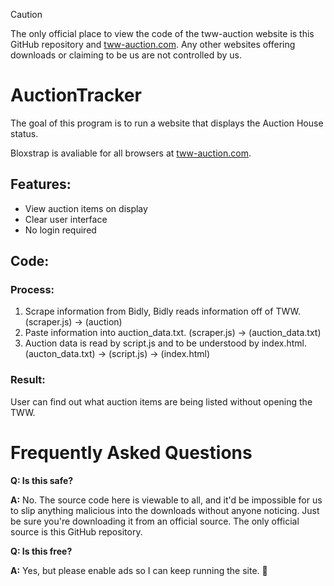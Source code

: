 > [!CAUTION]
> The only official place to view the code of the tww-auction website is this GitHub repository and [tww-auction.com](tww-auction.com). Any other websites offering downloads or claiming to be us are not controlled by us.

# AuctionTracker

The goal of this program is to run a website that displays the Auction House status.

Bloxstrap is avaliable for all browsers at [tww-auction.com](tww-auction.com).

## Features:

- View auction items on display
- Clear user interface
- No login required

## Code:

### Process:
1. Scrape information from Bidly, Bidly reads information off of TWW. 
(scraper.js) -> (auction)
2. Paste information into auction_data.txt.
(scraper.js) -> (auction_data.txt)
3. Auction data is read by script.js and to be understood by index.html.
(aucton_data.txt) -> (script.js) -> (index.html)

### Result:
User can find out what auction items are being listed without opening the TWW. 

# Frequently Asked Questions

**Q: Is this safe?**

**A:** No. The source code here is viewable to all, and it'd be impossible for us to slip anything malicious into the downloads without anyone noticing. Just be sure you're downloading it from an official source. The only official source is this GitHub repository.

**Q: Is this free?**

**A:** Yes, but please enable ads so I can keep running the site. 🙏
